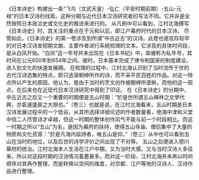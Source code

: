 《日本诗史》构建出一条“飞鸟（文武天皇）-弘仁（平安时期前期）-五山-元禄”的日本汉诗的线索。这种分期与近代日本汉诗研究者的写法不同。它并非是全然按照日本政治史或文化史的推进来进行的。
从凡例中可以看到，江村北海撰写《日本诗史》时，其关注的重点在于元和以后，即江户幕府时代的日本汉诗。
尽管如此，《日本诗史》的第一卷涉及到所谓“中古近古”的汉诗。此卷也是现存较早的对日本汉诗发轫期文献、主要作者进行系统梳理的文本。它涉及的具体时间段，是从白凤开始。“白凤”这一年号并未出现在《日本书纪》中，故被称为私年号，其时间在公元650年到654年之间。彼时，日本基本完成了律令制国家的制度建设，进入到文化的快速发展期。
在梳理的过程中，江村北海认识到了当时流传于世的古代汉诗选集的特点，即只选录朝绅所作的诗，而不采平民百姓的作品。对这一特点所以产生的原因，他认为，是由于当时的艺文创作被朝绅所垄断。而他的这一观点，在后来也在近现代日本汉诗研究中得到了印证。
在《日本诗史》的分期中，中古近古之后又一个重要的时期便是五山时期：“於是世所謂五山禅林之文學代興，亦氣運盛衰之大限也。”（卷三）也就是说，在江村北海看来，五山时期是日本汉诗发展过程中的一个低谷。从其所选择详细论述的作者数量看，绝海中津和义堂中信二人尽管诗才卓越，但这一时期的整体创作风气不能与前一个时段相比。而这一时期之所以“五山”为名，是因为幕府的扶持，使得五山寺庙、僧侣集中了大量的物质和文化资源：“於是凡海内談詩者，唯五山是仰。”（卷三）从中也可以看到五山在当时的地位，以及后世的诗学评价之间出现了不对等。
五山之后便进入德川幕府的统治。江村北海本人生活在江户中期，又为当时大儒，又与当时汉诗人多往来，所以对这段时期的汉诗情况着墨甚多。而对这一阶段，江村北海并未再以时间顺序对其再作整理，而是转换以空间的维度，对京都、江户等地的汉诗人、汉诗作品进行整理。

